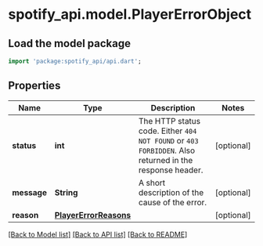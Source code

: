 # spotify_api.model.PlayerErrorObject

## Load the model package
```dart
import 'package:spotify_api/api.dart';
```

## Properties
Name | Type | Description | Notes
------------ | ------------- | ------------- | -------------
**status** | **int** | The HTTP status code. Either `404 NOT FOUND` or `403 FORBIDDEN`.  Also returned in the response header.  | [optional] 
**message** | **String** | A short description of the cause of the error.  | [optional] 
**reason** | [**PlayerErrorReasons**](PlayerErrorReasons.md) |  | [optional] 

[[Back to Model list]](../README.md#documentation-for-models) [[Back to API list]](../README.md#documentation-for-api-endpoints) [[Back to README]](../README.md)


